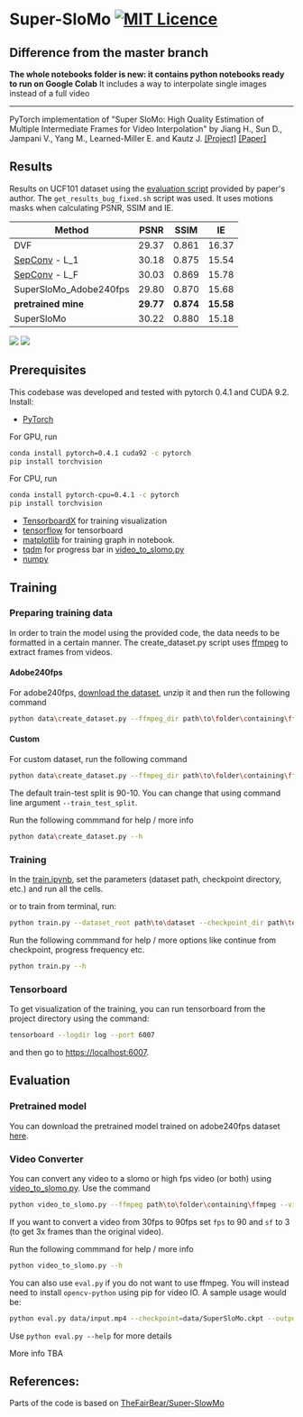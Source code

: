 # Super-SloMo [![MIT Licence](https://badges.frapsoft.com/os/mit/mit.svg?v=103)](https://opensource.org/licenses/mit-license.php)

## Difference from the master branch
**The whole notebooks folder is new: it contains python notebooks ready to run on Google Colab**
It includes a way to interpolate single images instead of a full video


---


PyTorch implementation of "Super SloMo: High Quality Estimation of Multiple Intermediate Frames for Video Interpolation" by Jiang H., Sun D., Jampani V., Yang M., Learned-Miller E. and Kautz J. [[Project]](https://people.cs.umass.edu/~hzjiang/projects/superslomo/) [[Paper]](https://arxiv.org/abs/1712.00080)

## Results
Results on UCF101 dataset using the [evaluation script](https://people.cs.umass.edu/~hzjiang/projects/superslomo/UCF101_results.zip) provided by paper's author. The `get_results_bug_fixed.sh` script was used. It uses motions masks when calculating PSNR, SSIM and IE.

| Method | PSNR | SSIM | IE |
|------|:-----:|:-----:|:-----:|
| DVF | 29.37 | 0.861 | 16.37 |
| [SepConv](https://github.com/sniklaus/pytorch-sepconv) - L_1 | 30.18 | 0.875 | 15.54 |
| [SepConv](https://github.com/sniklaus/pytorch-sepconv) - L_F | 30.03 | 0.869 | 15.78 |
| SuperSloMo_Adobe240fps | 29.80 | 0.870 | 15.68 |
| **pretrained mine** | **29.77** | **0.874** | **15.58** |
| SuperSloMo | 30.22 | 0.880 | 15.18 |


<img src='./misc/original.gif'>
<img src='./misc/slomo.gif'>

## Prerequisites
This codebase was developed and tested with pytorch 0.4.1 and CUDA 9.2.
Install:
* [PyTorch](https://pytorch.org/get-started/previous-versions/)

For GPU, run
```bash
conda install pytorch=0.4.1 cuda92 -c pytorch
pip install torchvision
```
For CPU, run
```bash
conda install pytorch-cpu=0.4.1 -c pytorch
pip install torchvision
```
* [TensorboardX](https://github.com/lanpa/tensorboardX) for training visualization
* [tensorflow](https://www.tensorflow.org/install/) for tensorboard
* [matplotlib](https://matplotlib.org/users/installing.html) for training graph in notebook.
* [tqdm](https://pypi.org/project/tqdm/) for progress bar in [video_to_slomo.py](video_to_slomo.py)
* [numpy](https://scipy.org/install.html)

## Training
### Preparing training data
In order to train the model using the provided code, the data needs to be formatted in a certain manner.
The create_dataset.py script uses [ffmpeg](https://www.ffmpeg.org/) to extract frames from videos.
#### Adobe240fps
For adobe240fps, [download the dataset](http://www.cs.ubc.ca/labs/imager/tr/2017/DeepVideoDeblurring/DeepVideoDeblurring_Dataset_Original_High_FPS_Videos.zip), unzip it and then run the following command
```bash
python data\create_dataset.py --ffmpeg_dir path\to\folder\containing\ffmpeg --videos_folder path\to\adobe240fps\videoFolder --dataset_folder path\to\dataset --dataset adobe240fps
```

#### Custom
For custom dataset, run the following command
```bash
python data\create_dataset.py --ffmpeg_dir path\to\folder\containing\ffmpeg --videos_folder path\to\adobe240fps\videoFolder --dataset_folder path\to\dataset
```

The default train-test split is 90-10. You can change that using command line argument `--train_test_split`.

Run the following commmand for help / more info
```bash
python data\create_dataset.py --h
```

### Training
In the [train.ipynb](train.ipynb), set the parameters (dataset path, checkpoint directory, etc.) and run all the cells.

or to train from terminal, run:
```bash
python train.py --dataset_root path\to\dataset --checkpoint_dir path\to\save\checkpoints
```
Run the following commmand for help / more options like continue from checkpoint, progress frequency etc.
```bash
python train.py --h
```

### Tensorboard
To get visualization of the training, you can run tensorboard from the project directory using the command:
```bash
tensorboard --logdir log --port 6007
```

and then go to [https://localhost:6007](https://localhost:6007).

## Evaluation
### Pretrained model
You can download the pretrained model trained on adobe240fps dataset [here](https://drive.google.com/open?id=1IvobLDbRiBgZr3ryCRrWL8xDbMZ-KnpF).

### Video Converter
You can convert any video to a slomo or high fps video (or both) using [video_to_slomo.py](video_to_slomo.py). Use the command
```bash
python video_to_slomo.py --ffmpeg path\to\folder\containing\ffmpeg --video path\to\video.mp4 --sf N --checkpoint path\to\checkpoint.ckpt --fps M --output path\to\output.mkv
```
If you want to convert a video from 30fps to 90fps set `fps` to 90 and `sf` to 3 (to get 3x frames than the original video).

Run the following commmand for help / more info
```bash
python video_to_slomo.py --h
```

You can also use `eval.py` if you do not want to use ffmpeg. You will instead need to install `opencv-python` using pip for video IO.
A sample usage would be:

```bash
python eval.py data/input.mp4 --checkpoint=data/SuperSloMo.ckpt --output=data/output.mp4 --scale=4
```

Use `python eval.py --help` for more details

More info TBA


## References:
Parts of the code is based on [TheFairBear/Super-SlowMo](https://github.com/TheFairBear/Super-SlowMo)

